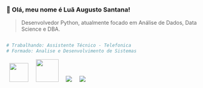 ### 💜 Olá, meu nome é <strong>Luã Augusto Santana!</strong>

> Desenvolvedor Python, atualmente focado em Análise de Dados, Data Science e DBA.

```python

# Trabalhando: Assistente Técnico - Telefonica
# Formado: Analise e Desenvolvimento de Sistemas

```
<div display = "inline">
  &nbsp;&nbsp;<img width="50" height = "50" src="https://cdn.jsdelivr.net/gh/devicons/devicon/icons/python/python-original-wordmark.svg" />&nbsp;&nbsp;
  &nbsp;&nbsp;<img width="60" height = "60" src="https://cdn.jsdelivr.net/gh/devicons/devicon/icons/microsoftsqlserver/microsoftsqlserver-plain-wordmark.svg" />&nbsp;&nbsp;
  &nbsp;&nbsp;<img src="https://img.shields.io/badge/Microsoft_Excel-217346?style=for-the-badge&logo=microsoft-excel&logoColor=white" />&nbsp;&nbsp;
  &nbsp;&nbsp;<img src="https://img.shields.io/badge/power_bi-F2C811?style=for-the-badge&logo=powerbi&logoColor=black" />&nbsp;&nbsp;
  
</div>

<!-- ilovehersomuch -->
